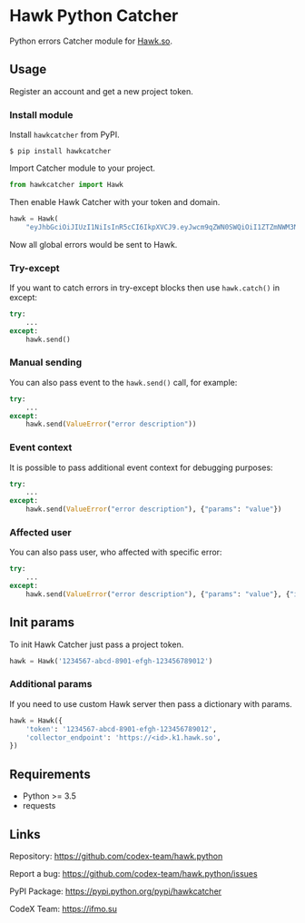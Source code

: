 Hawk Python Catcher
===========

Python errors Catcher module for [Hawk.so](https://hawk.so).

Usage
-----

Register an account and get a new project token.

### Install module

Install `hawkcatcher` from PyPI.

```shell
$ pip install hawkcatcher
```

Import Catcher module to your project.

```python
from hawkcatcher import Hawk
```

Then enable Hawk Catcher with your token and domain.

```python
hawk = Hawk(
    "eyJhbGciOiJIUzI1NiIsInR5cCI6IkpXVCJ9.eyJwcm9qZWN0SWQiOiI1ZTZmNWM3NzAzOWI0MDAwMjNmZDViODAiLCJpYXQiOjE1ODQzNTY0NzF9.t-5Gelx3MgHVBrxTsoMyPQAdQ6ufVbPsts9zZLW3gM8")
```

Now all global errors would be sent to Hawk.

### Try-except

If you want to catch errors in try-except blocks then use `hawk.catch()` in except:

```python
try:
    ...
except:
    hawk.send()
```

### Manual sending

You can also pass event to the `hawk.send()` call, for example:

```python
try:
    ...
except:
    hawk.send(ValueError("error description"))
```


### Event context

It is possible to pass additional event context for debugging purposes:

```python
try:
    ...
except:
    hawk.send(ValueError("error description"), {"params": "value"})
```

### Affected user

You can also pass user, who affected with specific error:

```python
try:
    ...
except:
    hawk.send(ValueError("error description"), {"params": "value"}, {"id": 123})
```

Init params
-----------

To init Hawk Catcher just pass a project token.

```python
hawk = Hawk('1234567-abcd-8901-efgh-123456789012')
```

### Additional params

If you need to use custom Hawk server then pass a dictionary with params.

```python
hawk = Hawk({
    'token': '1234567-abcd-8901-efgh-123456789012',
    'collector_endpoint': 'https://<id>.k1.hawk.so',
})
```

Requirements
------------

- Python \>= 3.5
- requests

Links
-----

Repository: <https://github.com/codex-team/hawk.python>

Report a bug: <https://github.com/codex-team/hawk.python/issues>

PyPI Package: <https://pypi.python.org/pypi/hawkcatcher>

CodeX Team: <https://ifmo.su>
